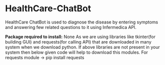 # HealthCare-ChatBot
HealthCare ChatBot is used to diagnose the disease by entering symptoms and answering few related questions to it using Infermedica API.

**Package required to install:** None
As we are using libraries like tkinter(for building GUI) and requests(for calling API) that are downloaded in many system when we download python. If above libraries are not present in your system then below given code will help to download this modules.
For requests module -> pip install requests

